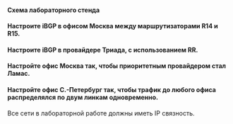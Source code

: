 #### Схема лабораторного стенда

#### Настроите iBGP в офисом Москва между маршрутизаторами R14 и R15.
#### Настроите iBGP в провайдере Триада, с использованием RR.
#### Настройте офис Москва так, чтобы приоритетным провайдером стал Ламас.
#### Настройте офис С.-Петербург так, чтобы трафик до любого офиса распределялся по двум линкам одновременно.
Все сети в лабораторной работе должны иметь IP связность.
